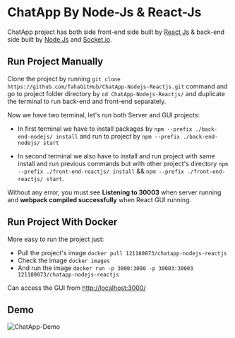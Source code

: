 # ChatApp By Node-Js & React-Js

ChatApp project has both side front-end side built by [React Js](https://reactjs.org/) & back-end side built by [Node.Js](https://nodejs.org/en/) and [Socket.io](https://socket.io/).


## Run Project Manually

Clone the project by running `git clone https://github.com/TahaGitHub/ChatApp-Nodejs-Reactjs.git` command and go to project folder directory by `cd ChatApp-Nodejs-Reactjs/` and duplicate the terminal to run back-end and front-end separately.

Now we have two terminal, let's run both Server and GUI projects:
- In first terminal we have to install packages by `npm --prefix ./back-end-nodejs/ install` and run to project by `npm --prefix ./back-end-nodejs/ start`

- In second terminal we also have to install and run project with same install and run previous commands but with other project's directory `npm --prefix ./front-end-reactjs/ install` && `npm --prefix ./front-end-reactjs/ start`. 

Without any error, you must see **Listening to 30003** when server running and **webpack compiled successfully** when React GUI running.

## Run Project With Docker

More easy to run the project just:
- Pull the project's image `docker pull 121180073/chatapp-nodejs-reactjs`
- Check the image `docker images`
- And run the image `docker run -p 3000:3000 -p 30003:30003 121180073/chatapp-nodejs-reactjs`

Can access the GUI from [http://localhost:3000/](http://localhost:3000/)

## Demo

![ChatApp-Demo](https://user-images.githubusercontent.com/68125916/168143618-6f782850-018e-4986-a350-c0fa39bbdb2a.gif)

